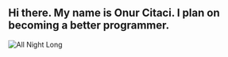 ## Hi there. My name is Onur Citaci. I plan on becoming a better programmer.

<picture>
 <source media="(prefers-color-scheme: dark)" srcset="YOUR-DARKMODE-IMAGE">
 <source media="(prefers-color-scheme: light)" srcset="YOUR-LIGHTMODE-IMAGE">
 <img alt="All Night Long" src="![keyboard_laptop_chiclet_keyboard](https://github.com/user-attachments/assets/9cfb3e8e-f33c-478c-8411-d2cfc67bce9f)
">
</picture>

<!--
**CHITACHI/CHITACHI** is a ✨ _special_ ✨ repository because its `README.md` (this file) appears on your GitHub profile.

Here are some ideas to get you started:

- 🔭 I’m currently working on ...
- 🌱 I’m currently learning ...
- 👯 I’m looking to collaborate on ...
- 🤔 I’m looking for help with ...
- 💬 Ask me about ...
- 📫 How to reach me: ...
- 😄 Pronouns: ...
- ⚡ Fun fact: ...
-->
